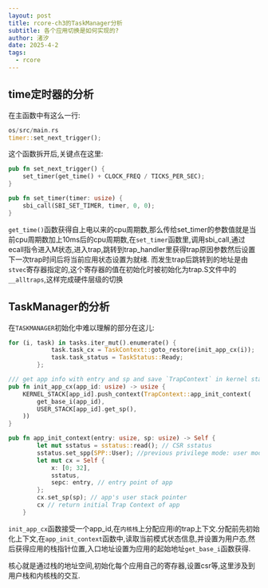 ```yaml
---
layout: post
title: rcore-ch3的TaskManager分析
subtitle: 各个应用切换是如何实现的?
author: 渚汐
date: 2025-4-2
tags:
  - rcore
---
```


## time定时器的分析

在主函数中有这么一行:

```rust
os/src/main.rs
timer::set_next_trigger();
```

这个函数拆开后,关键点在这里:

```rust
pub fn set_next_trigger() {
    set_timer(get_time() + CLOCK_FREQ / TICKS_PER_SEC);
}

pub fn set_timer(timer: usize) {
    sbi_call(SBI_SET_TIMER, timer, 0, 0);
}
```

`get_time()`函数获得自上电以来的cpu周期数,那么传给set_timer的参数值就是当前cpu周期数加上10ms后的cpu周期数,在`set_timer`函数里,调用sbi_call,通过ecall指令进入M状态,进入trap,跳转到trap_handler里获得trap原因参数然后设置下一次trap时间后将当前应用状态设置为就绪.
而发生trap后跳转到的地址是由`stvec`寄存器指定的,这个寄存器的值在初始化时被初始化为trap.S文件中的`__alltraps`,这样完成硬件层级的切换

## TaskManager的分析

在`TASKMANAGER`初始化中难以理解的部分在这儿:

```rust
for (i, task) in tasks.iter_mut().enumerate() {
            task.task_cx = TaskContext::goto_restore(init_app_cx(i));
            task.task_status = TaskStatus::Ready;
        };

/// get app info with entry and sp and save `TrapContext` in kernel stack
pub fn init_app_cx(app_id: usize) -> usize {
    KERNEL_STACK[app_id].push_context(TrapContext::app_init_context(
        get_base_i(app_id),
        USER_STACK[app_id].get_sp(),
    ))
}

pub fn app_init_context(entry: usize, sp: usize) -> Self {
        let mut sstatus = sstatus::read(); // CSR sstatus
        sstatus.set_spp(SPP::User); //previous privilege mode: user mode
        let mut cx = Self {
            x: [0; 32],
            sstatus,
            sepc: entry, // entry point of app
        };
        cx.set_sp(sp); // app's user stack pointer
        cx // return initial Trap Context of app
    }
```

`init_app_cx`函数接受一个app_id,在`内核栈`上分配应用i的trap上下文.分配前先初始化上下文,在`app_init_context`函数中,读取当前模式状态信息,并设置为用户态,然后获得应用的栈指针位置,入口地址设置为应用的起始地址`get_base_i`函数获得.

核心就是通过栈的地址空间,初始化每个应用自己的寄存器,设置csr等,这里涉及到用户栈和内核栈的交互.

